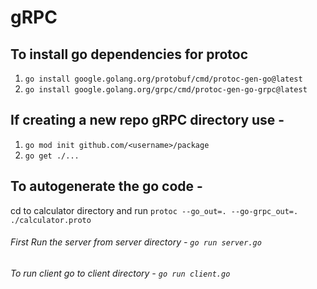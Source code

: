 # gRPC


## To install go dependencies for protoc
1. `go install google.golang.org/protobuf/cmd/protoc-gen-go@latest`
2. `go install google.golang.org/grpc/cmd/protoc-gen-go-grpc@latest`

## If creating a new repo gRPC directory use - 
1. `go mod init github.com/<username>/package`
2. `go get ./...`

## To autogenerate the go code - 
cd to calculator directory and run `protoc --go_out=. --go-grpc_out=. ./calculator.proto`


###### First Run the server from server directory - `go run server.go`
###### To run client go to client directory - `go run client.go`
  
